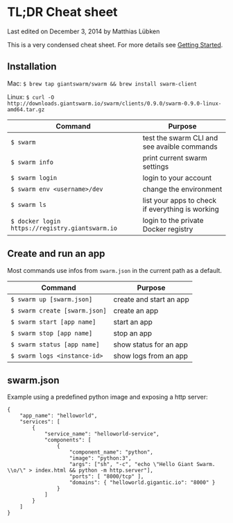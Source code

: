 # TL;DR Cheat sheet

<p class="lastmod">Last edited on December 3, 2014 by Matthias Lübken</p>


This is a very condensed cheat sheet. For more details see [Getting Started](gettingstarted.md).

## Installation

Mac: `$ brew tap giantswarm/swarm && brew install swarm-client`

Linux: `$ curl -O http://downloads.giantswarm.io/swarm/clients/0.9.0/swarm-0.9.0-linux-amd64.tar.gz`

Command       | Purpose
------------- | -------------
`$ swarm`     | test the swarm CLI and see avaible commands
`$ swarm info` | print current swarm settings
`$ swarm login` | login to your account 
`$ swarm env <username>/dev` | change the environment
`$ swarm ls` | list your apps to check if everything is working
`$ docker login https://registry.giantswarm.io` | login to the private Docker registry

## Create and run an app

Most commands use infos from `swarm.json` in the current path as a default.

Command                          | Purpose
-------------------------------- | -------------
`$ swarm up [swarm.json]`        | create and start an app
`$ swarm create [swarm.json]`    | create an app
`$ swarm start [app name]`       | start an app
`$ swarm stop [app name]`        | stop an app
`$ swarm status [app name]`      | show status for an app
`$ swarm logs <instance-id>`     | show logs from an app

## swarm.json

Example using a predefined python image and exposing a http server:

    {
        "app_name": "helloworld",
        "services": [
            {
                "service_name": "helloworld-service",
                "components": [
                    {
                        "component_name": "python",
                        "image": "python:3",
                        "args": ["sh", "-c", "echo \"Hello Giant Swarm. \\o/\" > index.html && python -m http.server"],
                        "ports": [ "8000/tcp" ],
                        "domains": { "helloworld.gigantic.io": "8000" }
                    }
                ]
            }
        ]
    }
